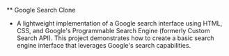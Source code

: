 ** Google Search Clone
* A lightweight implementation of a Google search interface using HTML, CSS, and Google's Programmable Search Engine (formerly Custom Search API). This project demonstrates how to create a basic search engine interface that leverages Google's search capabilities.
